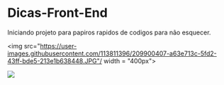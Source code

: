# Dicas-Front-End

Iniciando projeto para papiros rapidos de codigos para não esquecer.

<img src="https://user-images.githubusercontent.com/113811396/209900407-a63e713c-5fd2-43ff-bde5-213e1b638448.JPG"/ width = "400px">

<img src="https://user-images.githubusercontent.com/113811396/209900424-f1743b89-7b98-40b3-8c2f-33fa6be3bd48.JPG"/>
